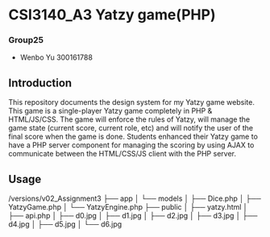 # CSI3140_A3 Yatzy game(PHP)
### Group25
* Wenbo Yu 300161788

## Introduction
This repository documents the design system for my Yatzy game website. This game is a single-player Yatzy game completely in PHP & HTML/JS/CSS. The game will enforce the rules of Yatzy, will manage the game state (current score, current role, etc) and will notify the user of the final score when the game is done.
Students enhanced their Yatzy game to have a PHP server component for managing the scoring by using AJAX to communicate between the HTML/CSS/JS client with the PHP server.

## Usage
/versions/v02_Assignment3
├── app
│   └── models
│       ├── Dice.php
│       ├── YatzyGame.php
│       └── YatzyEngine.php
├── public
│   ├── yatzy.html
│   ├── api.php
│   ├── d0.jpg
│   ├── d1.jpg
│   ├── d2.jpg
│   ├── d3.jpg
│   ├── d4.jpg
│   ├── d5.jpg
│   └── d6.jpg



